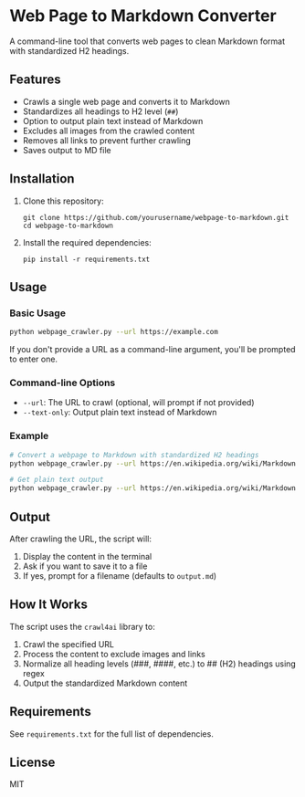 # Web Page to Markdown Converter

A command-line tool that converts web pages to clean Markdown format with standardized H2 headings.

## Features

- Crawls a single web page and converts it to Markdown
- Standardizes all headings to H2 level (`##`)
- Option to output plain text instead of Markdown
- Excludes all images from the crawled content
- Removes all links to prevent further crawling
- Saves output to MD file

## Installation

1. Clone this repository:
   ```
   git clone https://github.com/yourusername/webpage-to-markdown.git
   cd webpage-to-markdown
   ```

2. Install the required dependencies:
   ```
   pip install -r requirements.txt
   ```

## Usage

### Basic Usage

```bash
python webpage_crawler.py --url https://example.com
```

If you don't provide a URL as a command-line argument, you'll be prompted to enter one.

### Command-line Options

- `--url`: The URL to crawl (optional, will prompt if not provided)
- `--text-only`: Output plain text instead of Markdown

### Example

```bash
# Convert a webpage to Markdown with standardized H2 headings
python webpage_crawler.py --url https://en.wikipedia.org/wiki/Markdown

# Get plain text output
python webpage_crawler.py --url https://en.wikipedia.org/wiki/Markdown --text-only
```

## Output

After crawling the URL, the script will:

1. Display the content in the terminal
2. Ask if you want to save it to a file
3. If yes, prompt for a filename (defaults to `output.md`)

## How It Works

The script uses the `crawl4ai` library to:

1. Crawl the specified URL
2. Process the content to exclude images and links
3. Normalize all heading levels (###, ####, etc.) to ## (H2) headings using regex
4. Output the standardized Markdown content

## Requirements

See `requirements.txt` for the full list of dependencies.

## License

MIT